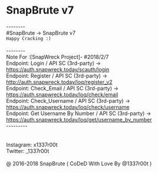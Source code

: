 # SnapBrute v7
--------<br>
#SnapBrute -> SnapBrute v7<br>
`Happy Cracking :)`<br>
<br>
--------<br>
Note For :[SnapWreck Project]- #2018/2/7<br>
Endpoint: Login / API SC (3rd-party) -> https://auth.snapwreck.today/scauth/login<br>
Endpoint: Register / API SC (3rd-party) -> http://auth.snapwreck.today/loq/register_v2<br>
Endpoint: Check_Email / API SC (3rd-party) -> https://auth.snapwreck.today/loq/check/email<br>
Endpoint: Check_Username / API SC (3rd-party) -> https://auth.snapwreck.today/loq/check/username<br>
Endpoint: Get Username By Number / API SC (3rd-party) -> https://auth.snapwreck.today/loq/get/username_by_number<br>
---------<br>
<br><br>
Instagram: x1337r00t<br>
Twitter: _1337r00t<br>
<br>
@ 2016-2018 SnapBrute ( CoDeD With Love By @1337r00t )
<br>

